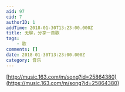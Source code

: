 ```yaml
---
aid: 97
cid: 7
authorID: 1
addTime: 2018-01-30T13:23:00.000Z
title: 无聊，分享一首歌
tags:
    - 歌
comments: []
date: 2018-01-30T13:23:00.000Z
category: 音乐
---
```


[http://music.163.com/m/song?id=25864380](https://music.163.com/m/song?id=25864380)
